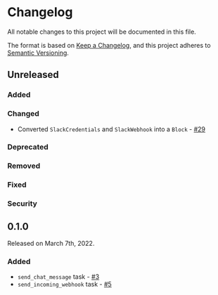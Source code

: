 # Changelog

All notable changes to this project will be documented in this file.

The format is based on [Keep a Changelog](https://keepachangelog.com/en/1.0.0/),
and this project adheres to [Semantic Versioning](https://semver.org/spec/v2.0.0.html).

## Unreleased

### Added

### Changed

- Converted `SlackCredentials` and `SlackWebhook` into a `Block` - [#29](https://github.com/PrefectHQ/prefect-slack/pull/29)


### Deprecated

### Removed

### Fixed

### Security

## 0.1.0

Released on March 7th, 2022.

### Added

- `send_chat_message` task - [#3](https://github.com/PrefectHQ/prefect-slack/pull/3)
- `send_incoming_webhook` task - [#5](https://github.com/PrefectHQ/prefect-slack/pull/5)
